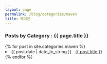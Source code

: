 ```yaml
---
layout: page
permalink: /blog/categories/maven
title: 메이븐
---
```

 
<h3> Posts by Category : {{ page.title }} </h3>

<div class="card no-margin">
{% for post in site.categories.maven %}
 <li class="category-posts"><span>{{ post.date | date_to_string }}</span> &nbsp; <a class="no-br" href="{{ post.url }}">{{ post.title }}</a></li>
{% endfor %}
</div>